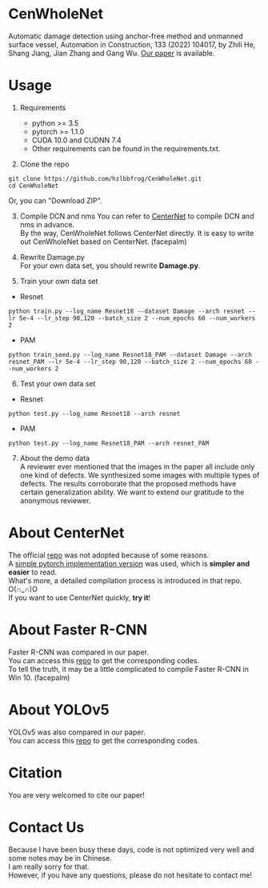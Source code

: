 # CenWholeNet
Automatic damage detection using anchor-free method and unmanned surface vessel, Automation in Construction, 133 (2022) 104017, by Zhili He, Shang Jiang, Jian Zhang and Gang Wu. [Our paper](https://www.sciencedirect.com/science/article/pii/S0926580521004684/) is available.

# Usage
1. Requirements
    * python >= 3.5
    * pytorch >= 1.1.0
    * CUDA 10.0 and CUDNN 7.4  
    * Other requirements can be found in the requirements.txt.

2. Clone the repo
~~~
git clone https://github.com/hzlbbfrog/CenWholeNet.git 
cd CenWholeNet
~~~
Or, you can "Download ZIP".

3. Compile DCN and nms
You can refer to [CenterNet](https://github.com/xingyizhou/CenterNet/) to compile DCN and nms in advance.  
By the way, CenWholeNet follows CenterNet directly. It is easy to write out CenWholeNet based on CenterNet. (facepalm)

4. Rewrite Damage.py  
For your own data set, you should rewrite **Damage.py**.

5. Train your own data set
* Resnet
~~~
python train.py --log_name Resnet18 --dataset Damage --arch resnet --lr 5e-4 --lr_step 90,120 --batch_size 2 --num_epochs 60 --num_workers 2
~~~
* PAM
~~~
python train_seed.py --log_name Resnet18_PAM --dataset Damage --arch resnet_PAM --lr 5e-4 --lr_step 90,120 --batch_size 2 --num_epochs 60 --num_workers 2
~~~

6. Test your own data set
* Resnet
~~~
python test.py --log_name Resnet18 --arch resnet
~~~
* PAM
~~~
python test.py --log_name Resnet18_PAM --arch resnet_PAM
~~~

7. About the demo data  
A reviewer ever mentioned that the images in the paper all include only one kind of defects. We synthesized some images with multiple types of defects.
The results corroborate that the proposed methods have certain generalization ability. We want to extend our gratitude to the anonymous reviewer.

# About CenterNet
The official [repo](https://github.com/xingyizhou/CenterNet/) was not adopted because of some reasons.  
A [simple pytorch implementation version](https://github.com/zzzxxxttt/pytorch_simple_CenterNet_45) was used, which is **simpler and easier** to read.  
What's more, a detailed compilation process is introduced in that repo. O(∩_∩)O  
If you want to use CenterNet quickly, **try it**!

# About Faster R-CNN
Faster R-CNN was compared in our paper.  
You can access this [repo](https://github.com/potterhsu/easy-faster-rcnn.pytorch) to get the corresponding codes.  
To tell the truth, it may be a little complicated to compile Faster R-CNN in Win 10. (facepalm)

# About YOLOv5
YOLOv5 was also compared in our paper.  
You can access this [repo](https://https://github.com/ultralytics/yolov5) to get the corresponding codes.

# Citation
You are very welcomed to cite our paper!

# Contact Us
Because I have been busy these days, code is not optimized very well and some notes may be in Chinese.  
I am really sorry for that.  
However, if you have any questions, please do not hesitate to contact me!
